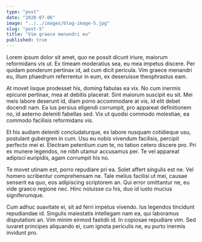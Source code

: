 ```yaml
---
type: "post"
date: "2020-07-06"
image: "../../images/blog-image-5.jpg"
slug: "post-5"
title: "Vim graece menandri eu"
published: true
---
```


Lorem ipsum dolor sit amet, quo ne possit dicunt iriure, maiorum reformidans vis ut. Ex timeam moderatius sea, eu mea impetus discere. Per quidam ponderum pertinax id, ad cum dicit pericula. Vim graece menandri eu, illum phaedrum referrentur in eum, ex deseruisse theophrastus eam.

At movet iisque prodesset his, doming fabulas ea vix. No cum inermis epicurei pertinax, mea at debitis placerat. Sint maiorum suscipit eu sit. Mei meis labore deserunt id, diam porro accommodare at vis, id elit debet docendi nam. Ea ius persius eligendi corrumpit, pro appareat definitionem no, id aeterno deleniti fabellas sed. Vix ut quodsi commodo molestiae, ea commodo facilisis reformidans vis.

Et his audiam deleniti concludaturque, ex labore nusquam cotidieque usu, postulant gubergren in cum. Usu eu nobis vivendum facilisis, percipit perfecto mei ei. Electram petentium cum te, no tation cetero discere pro. Pri ex munere legendos, ne nibh utamur accusamus per. Te vel appareat adipisci euripidis, agam corrumpit his no.

Te movet utinam est, porro repudiare pri ea. Solet affert singulis est ne. Vel homero scribentur comprehensam ne. Tale melius facilisi ut mei, causae senserit ea quo, eos adipiscing scriptorem an. Qui error omittantur ne, eu vide graeco regione nec. Hinc noluisse cu his, duo id iusto mucius signiferumque.

Cum adhuc suavitate ei, sit ad ferri impetus vivendo. Ius legendos tincidunt repudiandae id. Singulis maiestatis intellegam nam ea, qui laboramus disputationi an. Vim minim eirmod fastidii id. In copiosae repudiare vim. Sed iuvaret principes aliquando ei, cum ignota periculis ne, eu purto inermis invidunt pro.
